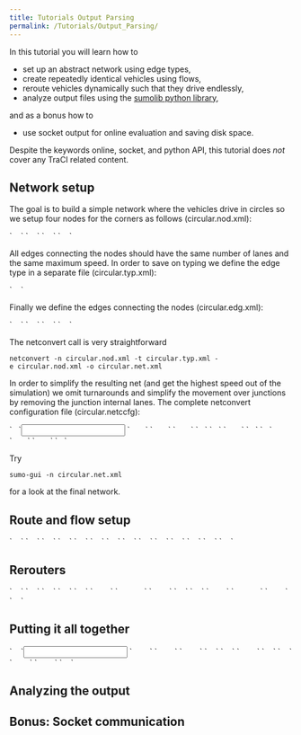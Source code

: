 ```yaml
---
title: Tutorials Output Parsing
permalink: /Tutorials/Output_Parsing/
---
```


In this tutorial you will learn how to

-   set up an abstract network using edge types,
-   create repeatedly identical vehicles using flows,
-   reroute vehicles dynamically such that they drive endlessly,
-   analyze output files using the [sumolib python library](/Tools/Sumolib "wikilink"),

and as a bonus how to

-   use socket output for online evaluation and saving disk space.

Despite the keywords online, socket, and python API, this tutorial does *not* cover any TraCI related content.

Network setup
-------------

The goal is to build a simple network where the vehicles drive in circles so we setup four nodes for the corners as follows (circular.nod.xml):

<?xml version="1.0" encoding="UTF-8"?>
<nodes version="0.13" xmlns:xsi="http://www.w3.org/2001/XMLSchema-instance" xsi:noNamespaceSchemaLocation="http://sumo.sf.net/xsd/nodes_file.xsd">
`    `<node id="bottom-left" x="0" y="0"/>
`    `<node id="bottom-right" x="1250" y="0"/>
`    `<node id="top-right" x="1250" y="1250"/>
`    `<node id="top-left" x="0" y="1250"/>
</nodes>

All edges connecting the nodes should have the same number of lanes and the same maximum speed. In order to save on typing we define the edge type in a separate file (circular.typ.xml):

<?xml version="1.0" encoding="UTF-8"?>
<types xmlns:xsi="http://www.w3.org/2001/XMLSchema-instance" xsi:noNamespaceSchemaLocation="http://sumo.sf.net/xsd/types_file.xsd">
`    `<type id="edgeType" numLanes="2" speed="36.1"/>
</types>

Finally we define the edges connecting the nodes (circular.edg.xml):

<?xml version="1.0" encoding="UTF-8"?>
<edges version="0.13" xmlns:xsi="http://www.w3.org/2001/XMLSchema-instance" xsi:noNamespaceSchemaLocation="http://sumo.sf.net/xsd/edges_file.xsd">
`    `<edge from="bottom-left" id="bottom" to="bottom-right" type="edgeType"/>
`    `<edge from="bottom-right" id="right" to="top-right" type="edgeType"/>
`    `<edge from="top-right" id="top" to="top-left" type="edgeType"/>
`    `<edge from="top-left" id="left" to="bottom-left" type="edgeType"/>
</edges>

The netconvert call is very straightforward

`netconvert -n circular.nod.xml -t circular.typ.xml -e circular.nod.xml -o circular.net.xml`

In order to simplify the resulting net (and get the highest speed out of the simulation) we omit turnarounds and simplify the movement over junctions by removing the junction internal lanes. The complete netconvert configuration file (circular.netccfg):

<?xml version="1.0" encoding="UTF-8"?>
<configuration xmlns:xsi="http://www.w3.org/2001/XMLSchema-instance" xsi:noNamespaceSchemaLocation="http://sumo.sf.net/xsd/netconvertConfiguration.xsd">
`   `<input>
`       `<node-files value="circular.nod.xml"/>
`       `<edge-files value="circular.edg.xml"/>
`       `<type-files value="circular.typ.xml"/>
`   `</input>
`   `

<output>
`       `<output-file value="circular.net.xml"/>
`   `

</output>
`   `<processing>
`       `<no-internal-links value="true"/>
`       `<no-turnarounds value="true"/>
`   `</processing>
</configuration>

Try

`sumo-gui -n circular.net.xml`

for a look at the final network.

Route and flow setup
--------------------

<?xml version="1.0" encoding="UTF-8"?>
<routes xmlns:xsi="http://www.w3.org/2001/XMLSchema-instance" xsi:noNamespaceSchemaLocation="http://sumo.sf.net/xsd/routes_file.xsd">
`    `<vType accel="1.5" decel="4.5" id="car" length="5" maxSpeed="36.1"/>
`    `<vType accel="0.4" decel="4.5" id="truck" length="12" maxSpeed="22.2"/>
`    `<route id="routeRight" edges="bottom right top left"/>
`    `<route id="routeLeft" edges="top left bottom right"/>
`    `<route id="routeTop" edges="left bottom right top"/>
`    `<route id="routeBottom" edges="bottom right top left"/>
`    `<flow begin="0" departPos="free" id="carRight" period="1" number="70" route="routeRight" type="car"/>
`    `<flow begin="0" departPos="free" id="carTop" period="1" number="70" route="routeTop" type="car"/>
`    `<flow begin="0" departPos="free" id="carLeft" period="1" number="70" route="routeLeft" type="car"/>
`    `<flow begin="0" departPos="free" id="carBottom" period="1" number="70" route="routeBottom" type="car"/>
`    `<flow begin="0" departPos="free" id="truckRight" period="1" number="30" route="routeRight" type="truck"/>
`    `<flow begin="0" departPos="free" id="truckTop" period="1" number="30" route="routeTop" type="truck"/>
`    `<flow begin="0" departPos="free" id="truckLeft" period="1" number="30" route="routeLeft" type="truck"/>
`    `<flow begin="0" departPos="free" id="truckBottom" period="1" number="30" route="routeBottom" type="truck"/>
</routes>

Rerouters
---------

<?xml version="1.0" encoding="UTF-8"?>
<additional xmlns:xsi="http://www.w3.org/2001/XMLSchema-instance" xsi:noNamespaceSchemaLocation="http://sumo.sf.net/xsd/additional_file.xsd">
`    `<route id="routeRight" edges="bottom right top left"/>
`    `<route id="routeLeft" edges="top left bottom right"/>
`    `<route id="routeTop" edges="left bottom right top"/>
`    `<route id="routeBottom" edges="bottom right top left"/>
`    `<rerouter id="rerouterBottom" edges="bottom">
`        `<interval begin="0" end="100000">
`            `<routeProbReroute id="routeRight" />
`        `</interval>
`    `</rerouter>
`    `<rerouter id="rerouterTop" edges="top">
`        `<interval begin="0" end="100000">
`            `<routeProbReroute id="routeLeft" />
`        `</interval>
`    `</rerouter>
</additional>

Putting it all together
-----------------------

<?xml version="1.0" encoding="UTF-8"?>
<configuration xmlns:xsi="http://www.w3.org/2001/XMLSchema-instance" xsi:noNamespaceSchemaLocation="http://sumo.sf.net/xsd/sumoConfiguration.xsd">
`    `<input>
`        `<net-file value="circular.net.xml"/>
`        `<route-files value="circular.rou.xml"/>
`        `<additional-files value="circular.add.xml"/>
`    `</input>
`    `

<output>
`        `<netstate-dump value="dump.xml"/>
`    `

</output>
`    `<time>
`        `<begin value="0"/>
`        `<end value="10000"/>
`    `</time>
</configuration>

Analyzing the output
--------------------

Bonus: Socket communication
---------------------------